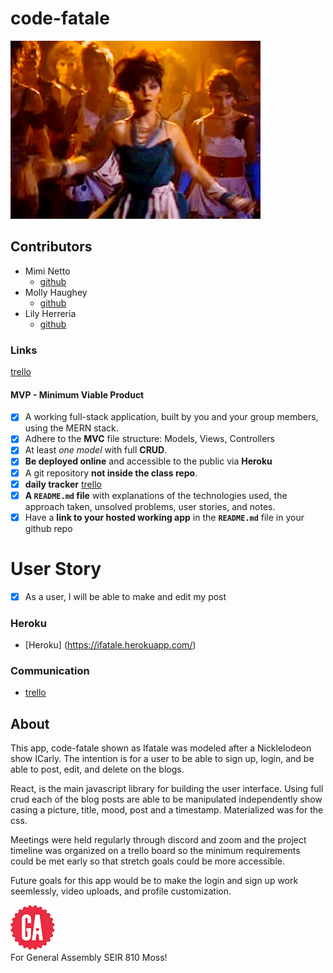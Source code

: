 # code-fatale
![yayayayaya](/public/img/strong.gif) <br>

## Contributors
* Mimi Netto
  * [github](https://github.com/mimnetto)
* Molly Haughey
  * [github](https://github.com/molly-haughey)
* Lily Herreria
  * [github](https://github.com/UnAngelLily)

### Links

[trello](https://trello.com/b/J8GjWSDb/code-fatale)

#### MVP - Minimum Viable Product

- [x] A working full-stack application, built by you and your group members, using the MERN stack.
- [x] Adhere to the **MVC** file structure: Models, Views, Controllers
- [x] At least _one model_ with full **CRUD**.
- [x] **Be deployed online** and accessible to the public via **Heroku**
- [x] A git repository **not inside the class repo**.
- [x] **daily tracker** [trello](https://trello.com/b/J8GjWSDb/code-fatale)
- [x] **A `README.md` file** with explanations of the technologies used, the approach taken, unsolved problems, user stories, and notes.
- [x] Have a **link to your hosted working app** in the **`README.md`** file in your github repo

# User Story
- [x] As a user, I will be able to make and edit my post

### Heroku

* [Heroku] (https://ifatale.herokuapp.com/)

### Communication

* [trello](https://trello.com/b/J8GjWSDb/code-fatale)

## About

This app, code-fatale shown as Ifatale  was modeled after a Nicklelodeon show ICarly. The intention is for a user to be able to sign up, login, and be able to post, edit, and delete on the blogs.

React, is the main javascript library for building the user interface. Using full crud each of the blog posts are able to be manipulated independently show casing a picture, title, mood, post and a timestamp.  Materialized was for the css.

Meetings were held regularly through discord and zoom and the project timeline was organized on a trello board so the minimum requirements could be met early so that stretch goals could be more accessible.

Future goals for this app would be to make the login and sign up work seemlessly, video uploads, and profile customization.

![ga](/public/img/gaLogo.png) <br>
For General Assembly SEIR 810 Moss!
